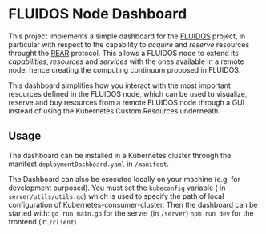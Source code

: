 # FLUIDOS Node Dashboard
This project implements a simple dashboard for the [FLUIDOS](https://www.fluidos.eu/) project, in particular with respect to the capability to _acquire_ and _reserve_ resources throught the [REAR](https://github.com/fluidos-project/REAR) protocol.
This allows a FLUIDOS node to extend its _capabilities_, _resources_ and _services_ with the ones available in a remote node, hence creating the computing continuum proposed in FLUIDOS.

This dashboard simplifies how you interact with the most important resources defined in the FLUIDOS node, which can be used to visualize, reserve and buy resources from a remote FLUIDOS node through a GUI instead of using the Kubernetes Custom Resources underneath.

## Usage
The dashboard can be installed in a Kubernetes cluster through the manifest `deploymentDashboard.yaml` in `/manifest`.

The Dashboard can also be executed locally on your machine (e.g. for development purposed). You must set the `kubeconfig` variable ( in `server/utils/utils.go`) which is used to specify the path of local configuration of Kubernetes-consumer-cluster.
Then the dashboard can be started with:
`go run main.go` for the server (in `/server`)
`npm run dev` for the frontend (in `/client`)
